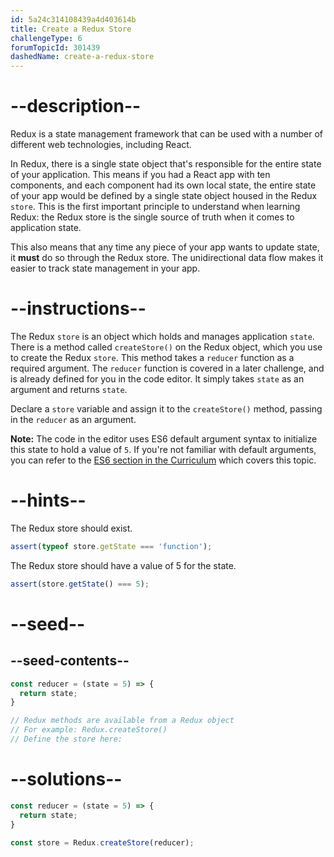 ```yaml
---
id: 5a24c314108439a4d403614b
title: Create a Redux Store
challengeType: 6
forumTopicId: 301439
dashedName: create-a-redux-store
---
```


# --description--

Redux is a state management framework that can be used with a number of different web technologies, including React.

In Redux, there is a single state object that's responsible for the entire state of your application. This means if you had a React app with ten components, and each component had its own local state, the entire state of your app would be defined by a single state object housed in the Redux `store`. This is the first important principle to understand when learning Redux: the Redux store is the single source of truth when it comes to application state.

This also means that any time any piece of your app wants to update state, it **must** do so through the Redux store. The unidirectional data flow makes it easier to track state management in your app.

# --instructions--

The Redux `store` is an object which holds and manages application `state`. There is a method called `createStore()` on the Redux object, which you use to create the Redux `store`. This method takes a `reducer` function as a required argument. The `reducer` function is covered in a later challenge, and is already defined for you in the code editor. It simply takes `state` as an argument and returns `state`.

Declare a `store` variable and assign it to the `createStore()` method, passing in the `reducer` as an argument.

**Note:** The code in the editor uses ES6 default argument syntax to initialize this state to hold a value of `5`. If you're not familiar with default arguments, you can refer to the <a href="https://www.freecodecamp.org/learn/JavaScript-algorithms-and-data-structures/es6/set-default-parameters-for-your-functions" target="_blank" rel="noopener noreferrer nofollow">ES6 section in the Curriculum</a> which covers this topic.

# --hints--

The Redux store should exist.

```js
assert(typeof store.getState === 'function');
```

The Redux store should have a value of 5 for the state.

```js
assert(store.getState() === 5);
```

# --seed--

## --seed-contents--

```js
const reducer = (state = 5) => {
  return state;
}

// Redux methods are available from a Redux object
// For example: Redux.createStore()
// Define the store here:
```

# --solutions--

```js
const reducer = (state = 5) => {
  return state;
}

const store = Redux.createStore(reducer);
```

